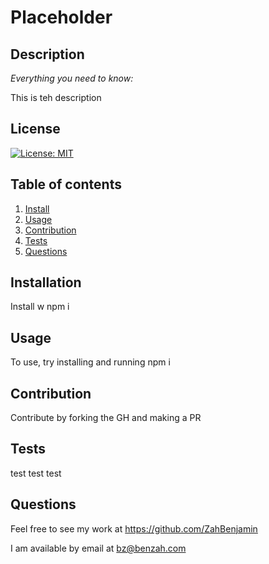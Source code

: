 # Placeholder

  ## Description 
  
  *Everything you need to know:* 
  
  This is teh description
  
  ## License

  [![License: MIT](https://img.shields.io/badge/License-MIT-yellow.svg)](https://opensource.org/licenses/MIT)

  ## Table of contents


  1. [Install](#installation)
  2. [Usage](#usage)
  3. [Contribution](#contribution)
  4. [Tests](#tests)
  5. [Questions](#questions)

  ## Installation

  Install w npm i

  ## Usage

  To use, try installing and running npm i

  ## Contribution

  Contribute by forking the GH and making a PR

  ## Tests

  test test test

  ## Questions

  Feel free to see my work at https://github.com/ZahBenjamin

  I am available by email at bz@benzah.com


